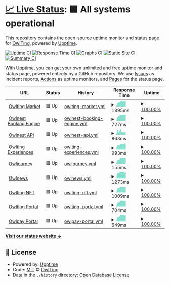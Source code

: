 # [📈 Live Status](https://OwlTing.github.io/upptime): <!--live status--> **🟩 All systems operational**

This repository contains the open-source uptime monitor and status page for [OwlTing](https://OwlTing.github.io/upptime), powered by [Upptime](https://github.com/upptime/upptime).

[![Uptime CI](https://github.com/OwlTing/upptime/workflows/Uptime%20CI/badge.svg)](https://github.com/OwlTing/upptime/actions?query=workflow%3A%22Uptime+CI%22)
[![Response Time CI](https://github.com/OwlTing/upptime/workflows/Response%20Time%20CI/badge.svg)](https://github.com/OwlTing/upptime/actions?query=workflow%3A%22Response+Time+CI%22)
[![Graphs CI](https://github.com/OwlTing/upptime/workflows/Graphs%20CI/badge.svg)](https://github.com/OwlTing/upptime/actions?query=workflow%3A%22Graphs+CI%22)
[![Static Site CI](https://github.com/OwlTing/upptime/workflows/Static%20Site%20CI/badge.svg)](https://github.com/OwlTing/upptime/actions?query=workflow%3A%22Static+Site+CI%22)
[![Summary CI](https://github.com/OwlTing/upptime/workflows/Summary%20CI/badge.svg)](https://github.com/OwlTing/upptime/actions?query=workflow%3A%22Summary+CI%22)

With [Upptime](https://upptime.js.org), you can get your own unlimited and free uptime monitor and status page, powered entirely by a GitHub repository. We use [Issues](https://github.com/OwlTing/upptime/issues) as incident reports, [Actions](https://github.com/OwlTing/upptime/actions) as uptime monitors, and [Pages](https://OwlTing.github.io/upptime) for the status page.

<!--start: status pages-->
<!-- This summary is generated by Upptime (https://github.com/upptime/upptime) -->
<!-- Do not edit this manually, your changes will be overwritten -->
<!-- prettier-ignore -->
| URL | Status | History | Response Time | Uptime |
| --- | ------ | ------- | ------------- | ------ |
| <img alt="" src="https://favicons.githubusercontent.com/www.owlting.com" height="13"> [Owlting Market](https://www.owlting.com/market) | 🟩 Up | [owlting-market.yml](https://github.com/OwlTing/upptime/commits/HEAD/history/owlting-market.yml) | <details><summary><img alt="Response time graph" src="./graphs/owlting-market/response-time-week.png" height="20"> 1895ms</summary><br><a href="https://OwlTing.github.io/upptime/history/owlting-market"><img alt="Response time 1730" src="https://img.shields.io/endpoint?url=https%3A%2F%2Fraw.githubusercontent.com%2FOwlTing%2Fupptime%2FHEAD%2Fapi%2Fowlting-market%2Fresponse-time.json"></a><br><a href="https://OwlTing.github.io/upptime/history/owlting-market"><img alt="24-hour response time 2092" src="https://img.shields.io/endpoint?url=https%3A%2F%2Fraw.githubusercontent.com%2FOwlTing%2Fupptime%2FHEAD%2Fapi%2Fowlting-market%2Fresponse-time-day.json"></a><br><a href="https://OwlTing.github.io/upptime/history/owlting-market"><img alt="7-day response time 1895" src="https://img.shields.io/endpoint?url=https%3A%2F%2Fraw.githubusercontent.com%2FOwlTing%2Fupptime%2FHEAD%2Fapi%2Fowlting-market%2Fresponse-time-week.json"></a><br><a href="https://OwlTing.github.io/upptime/history/owlting-market"><img alt="30-day response time 1730" src="https://img.shields.io/endpoint?url=https%3A%2F%2Fraw.githubusercontent.com%2FOwlTing%2Fupptime%2FHEAD%2Fapi%2Fowlting-market%2Fresponse-time-month.json"></a><br><a href="https://OwlTing.github.io/upptime/history/owlting-market"><img alt="1-year response time 1730" src="https://img.shields.io/endpoint?url=https%3A%2F%2Fraw.githubusercontent.com%2FOwlTing%2Fupptime%2FHEAD%2Fapi%2Fowlting-market%2Fresponse-time-year.json"></a></details> | <details><summary><a href="https://OwlTing.github.io/upptime/history/owlting-market">100.00%</a></summary><a href="https://OwlTing.github.io/upptime/history/owlting-market"><img alt="All-time uptime 100.00%" src="https://img.shields.io/endpoint?url=https%3A%2F%2Fraw.githubusercontent.com%2FOwlTing%2Fupptime%2FHEAD%2Fapi%2Fowlting-market%2Fuptime.json"></a><br><a href="https://OwlTing.github.io/upptime/history/owlting-market"><img alt="24-hour uptime 100.00%" src="https://img.shields.io/endpoint?url=https%3A%2F%2Fraw.githubusercontent.com%2FOwlTing%2Fupptime%2FHEAD%2Fapi%2Fowlting-market%2Fuptime-day.json"></a><br><a href="https://OwlTing.github.io/upptime/history/owlting-market"><img alt="7-day uptime 100.00%" src="https://img.shields.io/endpoint?url=https%3A%2F%2Fraw.githubusercontent.com%2FOwlTing%2Fupptime%2FHEAD%2Fapi%2Fowlting-market%2Fuptime-week.json"></a><br><a href="https://OwlTing.github.io/upptime/history/owlting-market"><img alt="30-day uptime 100.00%" src="https://img.shields.io/endpoint?url=https%3A%2F%2Fraw.githubusercontent.com%2FOwlTing%2Fupptime%2FHEAD%2Fapi%2Fowlting-market%2Fuptime-month.json"></a><br><a href="https://OwlTing.github.io/upptime/history/owlting-market"><img alt="1-year uptime 100.00%" src="https://img.shields.io/endpoint?url=https%3A%2F%2Fraw.githubusercontent.com%2FOwlTing%2Fupptime%2FHEAD%2Fapi%2Fowlting-market%2Fuptime-year.json"></a></details>
| <img alt="" src="https://favicons.githubusercontent.com/booking.owlting.com" height="13"> [Owlnest Booking Engine](https://booking.owlting.com) | 🟩 Up | [owlnest-booking-engine.yml](https://github.com/OwlTing/upptime/commits/HEAD/history/owlnest-booking-engine.yml) | <details><summary><img alt="Response time graph" src="./graphs/owlnest-booking-engine/response-time-week.png" height="20"> 727ms</summary><br><a href="https://OwlTing.github.io/upptime/history/owlnest-booking-engine"><img alt="Response time 693" src="https://img.shields.io/endpoint?url=https%3A%2F%2Fraw.githubusercontent.com%2FOwlTing%2Fupptime%2FHEAD%2Fapi%2Fowlnest-booking-engine%2Fresponse-time.json"></a><br><a href="https://OwlTing.github.io/upptime/history/owlnest-booking-engine"><img alt="24-hour response time 735" src="https://img.shields.io/endpoint?url=https%3A%2F%2Fraw.githubusercontent.com%2FOwlTing%2Fupptime%2FHEAD%2Fapi%2Fowlnest-booking-engine%2Fresponse-time-day.json"></a><br><a href="https://OwlTing.github.io/upptime/history/owlnest-booking-engine"><img alt="7-day response time 727" src="https://img.shields.io/endpoint?url=https%3A%2F%2Fraw.githubusercontent.com%2FOwlTing%2Fupptime%2FHEAD%2Fapi%2Fowlnest-booking-engine%2Fresponse-time-week.json"></a><br><a href="https://OwlTing.github.io/upptime/history/owlnest-booking-engine"><img alt="30-day response time 693" src="https://img.shields.io/endpoint?url=https%3A%2F%2Fraw.githubusercontent.com%2FOwlTing%2Fupptime%2FHEAD%2Fapi%2Fowlnest-booking-engine%2Fresponse-time-month.json"></a><br><a href="https://OwlTing.github.io/upptime/history/owlnest-booking-engine"><img alt="1-year response time 693" src="https://img.shields.io/endpoint?url=https%3A%2F%2Fraw.githubusercontent.com%2FOwlTing%2Fupptime%2FHEAD%2Fapi%2Fowlnest-booking-engine%2Fresponse-time-year.json"></a></details> | <details><summary><a href="https://OwlTing.github.io/upptime/history/owlnest-booking-engine">100.00%</a></summary><a href="https://OwlTing.github.io/upptime/history/owlnest-booking-engine"><img alt="All-time uptime 100.00%" src="https://img.shields.io/endpoint?url=https%3A%2F%2Fraw.githubusercontent.com%2FOwlTing%2Fupptime%2FHEAD%2Fapi%2Fowlnest-booking-engine%2Fuptime.json"></a><br><a href="https://OwlTing.github.io/upptime/history/owlnest-booking-engine"><img alt="24-hour uptime 100.00%" src="https://img.shields.io/endpoint?url=https%3A%2F%2Fraw.githubusercontent.com%2FOwlTing%2Fupptime%2FHEAD%2Fapi%2Fowlnest-booking-engine%2Fuptime-day.json"></a><br><a href="https://OwlTing.github.io/upptime/history/owlnest-booking-engine"><img alt="7-day uptime 100.00%" src="https://img.shields.io/endpoint?url=https%3A%2F%2Fraw.githubusercontent.com%2FOwlTing%2Fupptime%2FHEAD%2Fapi%2Fowlnest-booking-engine%2Fuptime-week.json"></a><br><a href="https://OwlTing.github.io/upptime/history/owlnest-booking-engine"><img alt="30-day uptime 100.00%" src="https://img.shields.io/endpoint?url=https%3A%2F%2Fraw.githubusercontent.com%2FOwlTing%2Fupptime%2FHEAD%2Fapi%2Fowlnest-booking-engine%2Fuptime-month.json"></a><br><a href="https://OwlTing.github.io/upptime/history/owlnest-booking-engine"><img alt="1-year uptime 100.00%" src="https://img.shields.io/endpoint?url=https%3A%2F%2Fraw.githubusercontent.com%2FOwlTing%2Fupptime%2FHEAD%2Fapi%2Fowlnest-booking-engine%2Fuptime-year.json"></a></details>
| <img alt="" src="https://favicons.githubusercontent.com/api.owlting.com" height="13"> [Owlnest API](https://api.owlting.com/booking/admin/version) | 🟩 Up | [owlnest-api.yml](https://github.com/OwlTing/upptime/commits/HEAD/history/owlnest-api.yml) | <details><summary><img alt="Response time graph" src="./graphs/owlnest-api/response-time-week.png" height="20"> 863ms</summary><br><a href="https://OwlTing.github.io/upptime/history/owlnest-api"><img alt="Response time 1166" src="https://img.shields.io/endpoint?url=https%3A%2F%2Fraw.githubusercontent.com%2FOwlTing%2Fupptime%2FHEAD%2Fapi%2Fowlnest-api%2Fresponse-time.json"></a><br><a href="https://OwlTing.github.io/upptime/history/owlnest-api"><img alt="24-hour response time 753" src="https://img.shields.io/endpoint?url=https%3A%2F%2Fraw.githubusercontent.com%2FOwlTing%2Fupptime%2FHEAD%2Fapi%2Fowlnest-api%2Fresponse-time-day.json"></a><br><a href="https://OwlTing.github.io/upptime/history/owlnest-api"><img alt="7-day response time 863" src="https://img.shields.io/endpoint?url=https%3A%2F%2Fraw.githubusercontent.com%2FOwlTing%2Fupptime%2FHEAD%2Fapi%2Fowlnest-api%2Fresponse-time-week.json"></a><br><a href="https://OwlTing.github.io/upptime/history/owlnest-api"><img alt="30-day response time 1166" src="https://img.shields.io/endpoint?url=https%3A%2F%2Fraw.githubusercontent.com%2FOwlTing%2Fupptime%2FHEAD%2Fapi%2Fowlnest-api%2Fresponse-time-month.json"></a><br><a href="https://OwlTing.github.io/upptime/history/owlnest-api"><img alt="1-year response time 1166" src="https://img.shields.io/endpoint?url=https%3A%2F%2Fraw.githubusercontent.com%2FOwlTing%2Fupptime%2FHEAD%2Fapi%2Fowlnest-api%2Fresponse-time-year.json"></a></details> | <details><summary><a href="https://OwlTing.github.io/upptime/history/owlnest-api">100.00%</a></summary><a href="https://OwlTing.github.io/upptime/history/owlnest-api"><img alt="All-time uptime 100.00%" src="https://img.shields.io/endpoint?url=https%3A%2F%2Fraw.githubusercontent.com%2FOwlTing%2Fupptime%2FHEAD%2Fapi%2Fowlnest-api%2Fuptime.json"></a><br><a href="https://OwlTing.github.io/upptime/history/owlnest-api"><img alt="24-hour uptime 100.00%" src="https://img.shields.io/endpoint?url=https%3A%2F%2Fraw.githubusercontent.com%2FOwlTing%2Fupptime%2FHEAD%2Fapi%2Fowlnest-api%2Fuptime-day.json"></a><br><a href="https://OwlTing.github.io/upptime/history/owlnest-api"><img alt="7-day uptime 100.00%" src="https://img.shields.io/endpoint?url=https%3A%2F%2Fraw.githubusercontent.com%2FOwlTing%2Fupptime%2FHEAD%2Fapi%2Fowlnest-api%2Fuptime-week.json"></a><br><a href="https://OwlTing.github.io/upptime/history/owlnest-api"><img alt="30-day uptime 100.00%" src="https://img.shields.io/endpoint?url=https%3A%2F%2Fraw.githubusercontent.com%2FOwlTing%2Fupptime%2FHEAD%2Fapi%2Fowlnest-api%2Fuptime-month.json"></a><br><a href="https://OwlTing.github.io/upptime/history/owlnest-api"><img alt="1-year uptime 100.00%" src="https://img.shields.io/endpoint?url=https%3A%2F%2Fraw.githubusercontent.com%2FOwlTing%2Fupptime%2FHEAD%2Fapi%2Fowlnest-api%2Fuptime-year.json"></a></details>
| <img alt="" src="https://favicons.githubusercontent.com/www.owlting.com" height="13"> [Owlting Experiences](https://www.owlting.com/experiences) | 🟩 Up | [owlting-experiences.yml](https://github.com/OwlTing/upptime/commits/HEAD/history/owlting-experiences.yml) | <details><summary><img alt="Response time graph" src="./graphs/owlting-experiences/response-time-week.png" height="20"> 993ms</summary><br><a href="https://OwlTing.github.io/upptime/history/owlting-experiences"><img alt="Response time 965" src="https://img.shields.io/endpoint?url=https%3A%2F%2Fraw.githubusercontent.com%2FOwlTing%2Fupptime%2FHEAD%2Fapi%2Fowlting-experiences%2Fresponse-time.json"></a><br><a href="https://OwlTing.github.io/upptime/history/owlting-experiences"><img alt="24-hour response time 1066" src="https://img.shields.io/endpoint?url=https%3A%2F%2Fraw.githubusercontent.com%2FOwlTing%2Fupptime%2FHEAD%2Fapi%2Fowlting-experiences%2Fresponse-time-day.json"></a><br><a href="https://OwlTing.github.io/upptime/history/owlting-experiences"><img alt="7-day response time 993" src="https://img.shields.io/endpoint?url=https%3A%2F%2Fraw.githubusercontent.com%2FOwlTing%2Fupptime%2FHEAD%2Fapi%2Fowlting-experiences%2Fresponse-time-week.json"></a><br><a href="https://OwlTing.github.io/upptime/history/owlting-experiences"><img alt="30-day response time 965" src="https://img.shields.io/endpoint?url=https%3A%2F%2Fraw.githubusercontent.com%2FOwlTing%2Fupptime%2FHEAD%2Fapi%2Fowlting-experiences%2Fresponse-time-month.json"></a><br><a href="https://OwlTing.github.io/upptime/history/owlting-experiences"><img alt="1-year response time 965" src="https://img.shields.io/endpoint?url=https%3A%2F%2Fraw.githubusercontent.com%2FOwlTing%2Fupptime%2FHEAD%2Fapi%2Fowlting-experiences%2Fresponse-time-year.json"></a></details> | <details><summary><a href="https://OwlTing.github.io/upptime/history/owlting-experiences">100.00%</a></summary><a href="https://OwlTing.github.io/upptime/history/owlting-experiences"><img alt="All-time uptime 100.00%" src="https://img.shields.io/endpoint?url=https%3A%2F%2Fraw.githubusercontent.com%2FOwlTing%2Fupptime%2FHEAD%2Fapi%2Fowlting-experiences%2Fuptime.json"></a><br><a href="https://OwlTing.github.io/upptime/history/owlting-experiences"><img alt="24-hour uptime 100.00%" src="https://img.shields.io/endpoint?url=https%3A%2F%2Fraw.githubusercontent.com%2FOwlTing%2Fupptime%2FHEAD%2Fapi%2Fowlting-experiences%2Fuptime-day.json"></a><br><a href="https://OwlTing.github.io/upptime/history/owlting-experiences"><img alt="7-day uptime 100.00%" src="https://img.shields.io/endpoint?url=https%3A%2F%2Fraw.githubusercontent.com%2FOwlTing%2Fupptime%2FHEAD%2Fapi%2Fowlting-experiences%2Fuptime-week.json"></a><br><a href="https://OwlTing.github.io/upptime/history/owlting-experiences"><img alt="30-day uptime 100.00%" src="https://img.shields.io/endpoint?url=https%3A%2F%2Fraw.githubusercontent.com%2FOwlTing%2Fupptime%2FHEAD%2Fapi%2Fowlting-experiences%2Fuptime-month.json"></a><br><a href="https://OwlTing.github.io/upptime/history/owlting-experiences"><img alt="1-year uptime 100.00%" src="https://img.shields.io/endpoint?url=https%3A%2F%2Fraw.githubusercontent.com%2FOwlTing%2Fupptime%2FHEAD%2Fapi%2Fowlting-experiences%2Fuptime-year.json"></a></details>
| <img alt="" src="https://favicons.githubusercontent.com/www.owlting.com" height="13"> [Owljourney](https://www.owlting.com/owljourney) | 🟩 Up | [owljourney.yml](https://github.com/OwlTing/upptime/commits/HEAD/history/owljourney.yml) | <details><summary><img alt="Response time graph" src="./graphs/owljourney/response-time-week.png" height="20"> 155ms</summary><br><a href="https://OwlTing.github.io/upptime/history/owljourney"><img alt="Response time 149" src="https://img.shields.io/endpoint?url=https%3A%2F%2Fraw.githubusercontent.com%2FOwlTing%2Fupptime%2FHEAD%2Fapi%2Fowljourney%2Fresponse-time.json"></a><br><a href="https://OwlTing.github.io/upptime/history/owljourney"><img alt="24-hour response time 171" src="https://img.shields.io/endpoint?url=https%3A%2F%2Fraw.githubusercontent.com%2FOwlTing%2Fupptime%2FHEAD%2Fapi%2Fowljourney%2Fresponse-time-day.json"></a><br><a href="https://OwlTing.github.io/upptime/history/owljourney"><img alt="7-day response time 155" src="https://img.shields.io/endpoint?url=https%3A%2F%2Fraw.githubusercontent.com%2FOwlTing%2Fupptime%2FHEAD%2Fapi%2Fowljourney%2Fresponse-time-week.json"></a><br><a href="https://OwlTing.github.io/upptime/history/owljourney"><img alt="30-day response time 149" src="https://img.shields.io/endpoint?url=https%3A%2F%2Fraw.githubusercontent.com%2FOwlTing%2Fupptime%2FHEAD%2Fapi%2Fowljourney%2Fresponse-time-month.json"></a><br><a href="https://OwlTing.github.io/upptime/history/owljourney"><img alt="1-year response time 149" src="https://img.shields.io/endpoint?url=https%3A%2F%2Fraw.githubusercontent.com%2FOwlTing%2Fupptime%2FHEAD%2Fapi%2Fowljourney%2Fresponse-time-year.json"></a></details> | <details><summary><a href="https://OwlTing.github.io/upptime/history/owljourney">100.00%</a></summary><a href="https://OwlTing.github.io/upptime/history/owljourney"><img alt="All-time uptime 100.00%" src="https://img.shields.io/endpoint?url=https%3A%2F%2Fraw.githubusercontent.com%2FOwlTing%2Fupptime%2FHEAD%2Fapi%2Fowljourney%2Fuptime.json"></a><br><a href="https://OwlTing.github.io/upptime/history/owljourney"><img alt="24-hour uptime 100.00%" src="https://img.shields.io/endpoint?url=https%3A%2F%2Fraw.githubusercontent.com%2FOwlTing%2Fupptime%2FHEAD%2Fapi%2Fowljourney%2Fuptime-day.json"></a><br><a href="https://OwlTing.github.io/upptime/history/owljourney"><img alt="7-day uptime 100.00%" src="https://img.shields.io/endpoint?url=https%3A%2F%2Fraw.githubusercontent.com%2FOwlTing%2Fupptime%2FHEAD%2Fapi%2Fowljourney%2Fuptime-week.json"></a><br><a href="https://OwlTing.github.io/upptime/history/owljourney"><img alt="30-day uptime 100.00%" src="https://img.shields.io/endpoint?url=https%3A%2F%2Fraw.githubusercontent.com%2FOwlTing%2Fupptime%2FHEAD%2Fapi%2Fowljourney%2Fuptime-month.json"></a><br><a href="https://OwlTing.github.io/upptime/history/owljourney"><img alt="1-year uptime 100.00%" src="https://img.shields.io/endpoint?url=https%3A%2F%2Fraw.githubusercontent.com%2FOwlTing%2Fupptime%2FHEAD%2Fapi%2Fowljourney%2Fuptime-year.json"></a></details>
| <img alt="" src="https://favicons.githubusercontent.com/www.owlting.com" height="13"> [Owlnews](https://www.owlting.com/news) | 🟩 Up | [owlnews.yml](https://github.com/OwlTing/upptime/commits/HEAD/history/owlnews.yml) | <details><summary><img alt="Response time graph" src="./graphs/owlnews/response-time-week.png" height="20"> 1273ms</summary><br><a href="https://OwlTing.github.io/upptime/history/owlnews"><img alt="Response time 1227" src="https://img.shields.io/endpoint?url=https%3A%2F%2Fraw.githubusercontent.com%2FOwlTing%2Fupptime%2FHEAD%2Fapi%2Fowlnews%2Fresponse-time.json"></a><br><a href="https://OwlTing.github.io/upptime/history/owlnews"><img alt="24-hour response time 1363" src="https://img.shields.io/endpoint?url=https%3A%2F%2Fraw.githubusercontent.com%2FOwlTing%2Fupptime%2FHEAD%2Fapi%2Fowlnews%2Fresponse-time-day.json"></a><br><a href="https://OwlTing.github.io/upptime/history/owlnews"><img alt="7-day response time 1273" src="https://img.shields.io/endpoint?url=https%3A%2F%2Fraw.githubusercontent.com%2FOwlTing%2Fupptime%2FHEAD%2Fapi%2Fowlnews%2Fresponse-time-week.json"></a><br><a href="https://OwlTing.github.io/upptime/history/owlnews"><img alt="30-day response time 1227" src="https://img.shields.io/endpoint?url=https%3A%2F%2Fraw.githubusercontent.com%2FOwlTing%2Fupptime%2FHEAD%2Fapi%2Fowlnews%2Fresponse-time-month.json"></a><br><a href="https://OwlTing.github.io/upptime/history/owlnews"><img alt="1-year response time 1227" src="https://img.shields.io/endpoint?url=https%3A%2F%2Fraw.githubusercontent.com%2FOwlTing%2Fupptime%2FHEAD%2Fapi%2Fowlnews%2Fresponse-time-year.json"></a></details> | <details><summary><a href="https://OwlTing.github.io/upptime/history/owlnews">100.00%</a></summary><a href="https://OwlTing.github.io/upptime/history/owlnews"><img alt="All-time uptime 100.00%" src="https://img.shields.io/endpoint?url=https%3A%2F%2Fraw.githubusercontent.com%2FOwlTing%2Fupptime%2FHEAD%2Fapi%2Fowlnews%2Fuptime.json"></a><br><a href="https://OwlTing.github.io/upptime/history/owlnews"><img alt="24-hour uptime 100.00%" src="https://img.shields.io/endpoint?url=https%3A%2F%2Fraw.githubusercontent.com%2FOwlTing%2Fupptime%2FHEAD%2Fapi%2Fowlnews%2Fuptime-day.json"></a><br><a href="https://OwlTing.github.io/upptime/history/owlnews"><img alt="7-day uptime 100.00%" src="https://img.shields.io/endpoint?url=https%3A%2F%2Fraw.githubusercontent.com%2FOwlTing%2Fupptime%2FHEAD%2Fapi%2Fowlnews%2Fuptime-week.json"></a><br><a href="https://OwlTing.github.io/upptime/history/owlnews"><img alt="30-day uptime 100.00%" src="https://img.shields.io/endpoint?url=https%3A%2F%2Fraw.githubusercontent.com%2FOwlTing%2Fupptime%2FHEAD%2Fapi%2Fowlnews%2Fuptime-month.json"></a><br><a href="https://OwlTing.github.io/upptime/history/owlnews"><img alt="1-year uptime 100.00%" src="https://img.shields.io/endpoint?url=https%3A%2F%2Fraw.githubusercontent.com%2FOwlTing%2Fupptime%2FHEAD%2Fapi%2Fowlnews%2Fuptime-year.json"></a></details>
| <img alt="" src="https://favicons.githubusercontent.com/nft.owlting.com" height="13"> [Owlting NFT](https://nft.owlting.com/api/tokens/69) | 🟩 Up | [owlting-nft.yml](https://github.com/OwlTing/upptime/commits/HEAD/history/owlting-nft.yml) | <details><summary><img alt="Response time graph" src="./graphs/owlting-nft/response-time-week.png" height="20"> 1009ms</summary><br><a href="https://OwlTing.github.io/upptime/history/owlting-nft"><img alt="Response time 993" src="https://img.shields.io/endpoint?url=https%3A%2F%2Fraw.githubusercontent.com%2FOwlTing%2Fupptime%2FHEAD%2Fapi%2Fowlting-nft%2Fresponse-time.json"></a><br><a href="https://OwlTing.github.io/upptime/history/owlting-nft"><img alt="24-hour response time 1023" src="https://img.shields.io/endpoint?url=https%3A%2F%2Fraw.githubusercontent.com%2FOwlTing%2Fupptime%2FHEAD%2Fapi%2Fowlting-nft%2Fresponse-time-day.json"></a><br><a href="https://OwlTing.github.io/upptime/history/owlting-nft"><img alt="7-day response time 1009" src="https://img.shields.io/endpoint?url=https%3A%2F%2Fraw.githubusercontent.com%2FOwlTing%2Fupptime%2FHEAD%2Fapi%2Fowlting-nft%2Fresponse-time-week.json"></a><br><a href="https://OwlTing.github.io/upptime/history/owlting-nft"><img alt="30-day response time 993" src="https://img.shields.io/endpoint?url=https%3A%2F%2Fraw.githubusercontent.com%2FOwlTing%2Fupptime%2FHEAD%2Fapi%2Fowlting-nft%2Fresponse-time-month.json"></a><br><a href="https://OwlTing.github.io/upptime/history/owlting-nft"><img alt="1-year response time 993" src="https://img.shields.io/endpoint?url=https%3A%2F%2Fraw.githubusercontent.com%2FOwlTing%2Fupptime%2FHEAD%2Fapi%2Fowlting-nft%2Fresponse-time-year.json"></a></details> | <details><summary><a href="https://OwlTing.github.io/upptime/history/owlting-nft">100.00%</a></summary><a href="https://OwlTing.github.io/upptime/history/owlting-nft"><img alt="All-time uptime 100.00%" src="https://img.shields.io/endpoint?url=https%3A%2F%2Fraw.githubusercontent.com%2FOwlTing%2Fupptime%2FHEAD%2Fapi%2Fowlting-nft%2Fuptime.json"></a><br><a href="https://OwlTing.github.io/upptime/history/owlting-nft"><img alt="24-hour uptime 100.00%" src="https://img.shields.io/endpoint?url=https%3A%2F%2Fraw.githubusercontent.com%2FOwlTing%2Fupptime%2FHEAD%2Fapi%2Fowlting-nft%2Fuptime-day.json"></a><br><a href="https://OwlTing.github.io/upptime/history/owlting-nft"><img alt="7-day uptime 100.00%" src="https://img.shields.io/endpoint?url=https%3A%2F%2Fraw.githubusercontent.com%2FOwlTing%2Fupptime%2FHEAD%2Fapi%2Fowlting-nft%2Fuptime-week.json"></a><br><a href="https://OwlTing.github.io/upptime/history/owlting-nft"><img alt="30-day uptime 100.00%" src="https://img.shields.io/endpoint?url=https%3A%2F%2Fraw.githubusercontent.com%2FOwlTing%2Fupptime%2FHEAD%2Fapi%2Fowlting-nft%2Fuptime-month.json"></a><br><a href="https://OwlTing.github.io/upptime/history/owlting-nft"><img alt="1-year uptime 100.00%" src="https://img.shields.io/endpoint?url=https%3A%2F%2Fraw.githubusercontent.com%2FOwlTing%2Fupptime%2FHEAD%2Fapi%2Fowlting-nft%2Fuptime-year.json"></a></details>
| <img alt="" src="https://favicons.githubusercontent.com/www.owlting.com" height="13"> [Owlting Portal](https://www.owlting.com/portal) | 🟩 Up | [owlting-portal.yml](https://github.com/OwlTing/upptime/commits/HEAD/history/owlting-portal.yml) | <details><summary><img alt="Response time graph" src="./graphs/owlting-portal/response-time-week.png" height="20"> 704ms</summary><br><a href="https://OwlTing.github.io/upptime/history/owlting-portal"><img alt="Response time 780" src="https://img.shields.io/endpoint?url=https%3A%2F%2Fraw.githubusercontent.com%2FOwlTing%2Fupptime%2FHEAD%2Fapi%2Fowlting-portal%2Fresponse-time.json"></a><br><a href="https://OwlTing.github.io/upptime/history/owlting-portal"><img alt="24-hour response time 766" src="https://img.shields.io/endpoint?url=https%3A%2F%2Fraw.githubusercontent.com%2FOwlTing%2Fupptime%2FHEAD%2Fapi%2Fowlting-portal%2Fresponse-time-day.json"></a><br><a href="https://OwlTing.github.io/upptime/history/owlting-portal"><img alt="7-day response time 704" src="https://img.shields.io/endpoint?url=https%3A%2F%2Fraw.githubusercontent.com%2FOwlTing%2Fupptime%2FHEAD%2Fapi%2Fowlting-portal%2Fresponse-time-week.json"></a><br><a href="https://OwlTing.github.io/upptime/history/owlting-portal"><img alt="30-day response time 780" src="https://img.shields.io/endpoint?url=https%3A%2F%2Fraw.githubusercontent.com%2FOwlTing%2Fupptime%2FHEAD%2Fapi%2Fowlting-portal%2Fresponse-time-month.json"></a><br><a href="https://OwlTing.github.io/upptime/history/owlting-portal"><img alt="1-year response time 780" src="https://img.shields.io/endpoint?url=https%3A%2F%2Fraw.githubusercontent.com%2FOwlTing%2Fupptime%2FHEAD%2Fapi%2Fowlting-portal%2Fresponse-time-year.json"></a></details> | <details><summary><a href="https://OwlTing.github.io/upptime/history/owlting-portal">100.00%</a></summary><a href="https://OwlTing.github.io/upptime/history/owlting-portal"><img alt="All-time uptime 100.00%" src="https://img.shields.io/endpoint?url=https%3A%2F%2Fraw.githubusercontent.com%2FOwlTing%2Fupptime%2FHEAD%2Fapi%2Fowlting-portal%2Fuptime.json"></a><br><a href="https://OwlTing.github.io/upptime/history/owlting-portal"><img alt="24-hour uptime 100.00%" src="https://img.shields.io/endpoint?url=https%3A%2F%2Fraw.githubusercontent.com%2FOwlTing%2Fupptime%2FHEAD%2Fapi%2Fowlting-portal%2Fuptime-day.json"></a><br><a href="https://OwlTing.github.io/upptime/history/owlting-portal"><img alt="7-day uptime 100.00%" src="https://img.shields.io/endpoint?url=https%3A%2F%2Fraw.githubusercontent.com%2FOwlTing%2Fupptime%2FHEAD%2Fapi%2Fowlting-portal%2Fuptime-week.json"></a><br><a href="https://OwlTing.github.io/upptime/history/owlting-portal"><img alt="30-day uptime 100.00%" src="https://img.shields.io/endpoint?url=https%3A%2F%2Fraw.githubusercontent.com%2FOwlTing%2Fupptime%2FHEAD%2Fapi%2Fowlting-portal%2Fuptime-month.json"></a><br><a href="https://OwlTing.github.io/upptime/history/owlting-portal"><img alt="1-year uptime 100.00%" src="https://img.shields.io/endpoint?url=https%3A%2F%2Fraw.githubusercontent.com%2FOwlTing%2Fupptime%2FHEAD%2Fapi%2Fowlting-portal%2Fuptime-year.json"></a></details>
| <img alt="" src="https://favicons.githubusercontent.com/owlpay.com" height="13"> [Owlpay Portal](https://owlpay.com) | 🟩 Up | [owlpay-portal.yml](https://github.com/OwlTing/upptime/commits/HEAD/history/owlpay-portal.yml) | <details><summary><img alt="Response time graph" src="./graphs/owlpay-portal/response-time-week.png" height="20"> 649ms</summary><br><a href="https://OwlTing.github.io/upptime/history/owlpay-portal"><img alt="Response time 646" src="https://img.shields.io/endpoint?url=https%3A%2F%2Fraw.githubusercontent.com%2FOwlTing%2Fupptime%2FHEAD%2Fapi%2Fowlpay-portal%2Fresponse-time.json"></a><br><a href="https://OwlTing.github.io/upptime/history/owlpay-portal"><img alt="24-hour response time 672" src="https://img.shields.io/endpoint?url=https%3A%2F%2Fraw.githubusercontent.com%2FOwlTing%2Fupptime%2FHEAD%2Fapi%2Fowlpay-portal%2Fresponse-time-day.json"></a><br><a href="https://OwlTing.github.io/upptime/history/owlpay-portal"><img alt="7-day response time 649" src="https://img.shields.io/endpoint?url=https%3A%2F%2Fraw.githubusercontent.com%2FOwlTing%2Fupptime%2FHEAD%2Fapi%2Fowlpay-portal%2Fresponse-time-week.json"></a><br><a href="https://OwlTing.github.io/upptime/history/owlpay-portal"><img alt="30-day response time 646" src="https://img.shields.io/endpoint?url=https%3A%2F%2Fraw.githubusercontent.com%2FOwlTing%2Fupptime%2FHEAD%2Fapi%2Fowlpay-portal%2Fresponse-time-month.json"></a><br><a href="https://OwlTing.github.io/upptime/history/owlpay-portal"><img alt="1-year response time 646" src="https://img.shields.io/endpoint?url=https%3A%2F%2Fraw.githubusercontent.com%2FOwlTing%2Fupptime%2FHEAD%2Fapi%2Fowlpay-portal%2Fresponse-time-year.json"></a></details> | <details><summary><a href="https://OwlTing.github.io/upptime/history/owlpay-portal">100.00%</a></summary><a href="https://OwlTing.github.io/upptime/history/owlpay-portal"><img alt="All-time uptime 100.00%" src="https://img.shields.io/endpoint?url=https%3A%2F%2Fraw.githubusercontent.com%2FOwlTing%2Fupptime%2FHEAD%2Fapi%2Fowlpay-portal%2Fuptime.json"></a><br><a href="https://OwlTing.github.io/upptime/history/owlpay-portal"><img alt="24-hour uptime 100.00%" src="https://img.shields.io/endpoint?url=https%3A%2F%2Fraw.githubusercontent.com%2FOwlTing%2Fupptime%2FHEAD%2Fapi%2Fowlpay-portal%2Fuptime-day.json"></a><br><a href="https://OwlTing.github.io/upptime/history/owlpay-portal"><img alt="7-day uptime 100.00%" src="https://img.shields.io/endpoint?url=https%3A%2F%2Fraw.githubusercontent.com%2FOwlTing%2Fupptime%2FHEAD%2Fapi%2Fowlpay-portal%2Fuptime-week.json"></a><br><a href="https://OwlTing.github.io/upptime/history/owlpay-portal"><img alt="30-day uptime 100.00%" src="https://img.shields.io/endpoint?url=https%3A%2F%2Fraw.githubusercontent.com%2FOwlTing%2Fupptime%2FHEAD%2Fapi%2Fowlpay-portal%2Fuptime-month.json"></a><br><a href="https://OwlTing.github.io/upptime/history/owlpay-portal"><img alt="1-year uptime 100.00%" src="https://img.shields.io/endpoint?url=https%3A%2F%2Fraw.githubusercontent.com%2FOwlTing%2Fupptime%2FHEAD%2Fapi%2Fowlpay-portal%2Fuptime-year.json"></a></details>

<!--end: status pages-->

[**Visit our status website →**](https://OwlTing.github.io/upptime)

## 📄 License

- Powered by: [Upptime](https://github.com/upptime/upptime)
- Code: [MIT](./LICENSE) © [OwlTing](https://OwlTing.github.io/upptime)
- Data in the `./history` directory: [Open Database License](https://opendatacommons.org/licenses/odbl/1-0/)
